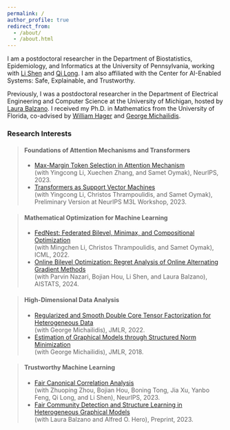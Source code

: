 ```yaml
---
permalink: /
author_profile: true
redirect_from: 
  - /about/
  - /about.html
---
```


I am a postdoctoral researcher in the Department of Biostatistics, Epidemiology, and Informatics at the University of Pennsylvania, working with [Li Shen](https://www.med.upenn.edu/apps/faculty/index.php/g275/p9075258) and [Qi Long](https://www.med.upenn.edu/apps/faculty/index.php/g275/p8939931). I am also affiliated with the Center for AI-Enabled Systems: Safe, Explainable, and Trustworthy. 

Previously, I was a postdoctoral researcher in the Department of Electrical Engineering and Computer Science at the University of Michigan, hosted by [Laura Balzano](https://web.eecs.umich.edu/~girasole/?page_id=10). I received my Ph.D. in Mathematics from the University of Florida, co-advised by [William Hager](https://people.clas.ufl.edu/hager/) and [George Michailidis](https://georgemichailidis.github.io/).

### Research Interests

> #### Foundations of Attention Mechanisms and Transformers
> - [Max-Margin Token Selection in Attention Mechanism](https://arxiv.org/pdf/2306.13596.pdf)  
>   (with Yingcong Li, Xuechen Zhang, and Samet Oymak), NeurIPS, 2023.
> - [Transformers as Support Vector Machines](https://arxiv.org/pdf/2308.16898.pdf)  
>   (with Yingcong Li, Christos Thrampoulidis, and Samet Oymak), Preliminary Version at NeurIPS M3L Workshop, 2023.

> #### Mathematical Optimization for Machine Learning
> - [FedNest: Federated Bilevel, Minimax, and Compositional Optimization](https://arxiv.org/pdf/2205.02215.pdf)  
>   (with Mingchen Li, Christos Thrampoulidis, and Samet Oymak), ICML, 2022.
> - [Online Bilevel Optimization: Regret Analysis of Online Alternating Gradient Methods](https://proceedings.mlr.press/v238/ataee-tarzanagh24a/ataee-tarzanagh24a.pdf)  
>   (with Parvin Nazari, Bojian Hou, Li Shen, and Laura Balzano), AISTATS, 2024.

> #### High-Dimensional Data Analysis
> - [Regularized and Smooth Double Core Tensor Factorization for Heterogeneous Data](https://dl.acm.org/doi/pdf/10.5555/3586589.3586879)  
>   (with George Michailidis), JMLR, 2022.
> - [Estimation of Graphical Models through Structured Norm Minimization](https://www.jmlr.org/papers/volume18/16-486/16-486.pdf)  
>   (with George Michailidis), JMLR, 2018.

> #### Trustworthy Machine Learning
> - [Fair Canonical Correlation Analysis](https://arxiv.org/pdf/2309.15809.pdf)  
>   (with Zhuoping Zhou, Bojian Hou, Boning Tong, Jia Xu, Yanbo Feng, Qi Long, and Li Shen), NeurIPS, 2023.
> - [Fair Community Detection and Structure Learning in Heterogeneous Graphical Models](https://arxiv.org/pdf/2112.05128.pdf)  
>   (with Laura Balzano and Alfred O. Hero), Preprint, 2023.


<!--
### Research Interests
- Foundations of Attention Mechanisms and Transformers [[ALZO23](https://arxiv.org/pdf/2306.13596.pdf), [ALTO23](https://arxiv.org/pdf/2308.16898.pdf)]
- Optimization Algorithms for Machine Learning [[ALTO22](https://arxiv.org/pdf/2205.02215.pdf), [ANHS24](https://proceedings.mlr.press/v238/ataee-tarzanagh24a/ataee-tarzanagh24a.pdf)]
- High-Dimensional Data Analysis [[AM22](https://dl.acm.org/doi/pdf/10.5555/3586589.3586879), [AM18](https://www.jmlr.org/papers/volume18/16-486/16-486.pdf)]
- Trustworthy Machine Learning [[ZAHT23](https://arxiv.org/pdf/2309.15809.pdf), [ABH23](https://arxiv.org/pdf/2112.05128.pdf)]
### Mathematical Foundations for Attention Mechanisms and Transformers
- [Max-Margin Token Selection in Attention Mechanism](https://arxiv.org/pdf/2306.13596.pdf)
  (with Yingcong Li, Xuechen Zhang, and Samet Oymak),
  NeurIPS, 2023.  
- [Transformers as Support Vector Machines](https://arxiv.org/pdf/2308.16898.pdf)
  (with Yingcong Li, Christos Thrampoulidis, and Samet Oymak),
  Preliminary Version at NeurIPS M3L Workshop, 2023.

### Optimization Algorithms for Machine Learning 
- [FedNest: Federated Bilevel, Minimax, and Compositional Optimization](https://arxiv.org/pdf/2205.02215.pdf)
  (with Mingchen Li, Christos Thrampoulidis, and Samet Oymak),
  ICML, 2022.    
- [Online Bilevel Optimization: Regret Analysis of Online Alternating Gradient Methods](https://proceedings.mlr.press/v238/ataee-tarzanagh24a/ataee-tarzanagh24a.pdf)
  (with Parvin Nazari, Bojian Hou, Li Shen, and Laura Balzano), AISTATS, 2024.

### High-Dimensional Data Analysis and Graph Learning
- [Regularized and Smooth Double Core Tensor Factorization for Heterogeneous Data](https://dl.acm.org/doi/pdf/10.5555/3586589.3586879)
  (with George Michailidis),
  JMLR, 2022.
- [Estimation of Graphical Models through Structured Norm Minimization](https://www.jmlr.org/papers/volume18/16-486/16-486.pdf)
  (with George Michailidis),
  JMLR, 2018.

### Fairness in Machine Learning
- [Fair Canonical Correlation Analysis](https://arxiv.org/pdf/2309.15809.pdf)
  (with Zhuoping Zhou, Bojian Hou, Boning Tong, Jia Xu, Yanbo Feng, Qi Long, and Li Shen),
  NeurIPS, 2023.
- [Fair Community Detection and Structure Learning in Heterogeneous Graphical Models](https://arxiv.org/pdf/2112.05128.pdf)
  (with Laura Balzano and Alfred O. Hero), Preprint, 2023.
-->

